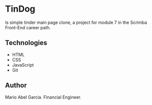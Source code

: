 # TinDog

Is simple tinder main page clone, a project for module 7 in the Scrimba Front-End career path.

## Technologies
- HTML
- CSS
- JavaScript
- Git  

## Author

Mario Abel Garcia. Financial Engineer.
